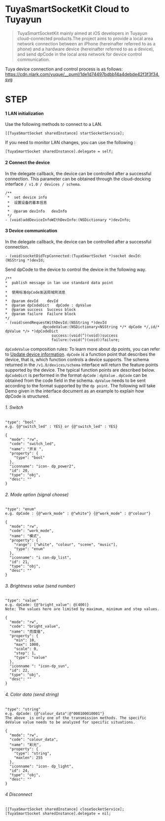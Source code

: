 # TuyaSmartSocketKit Cloud to Tuyayun

> TuyaSmartSocketKit mainly aimed at iOS developers in Tuyayun cloud-connected products.The project aims to provide a local area network connection between an iPhone (hereinafter referred to as a phone) and a hardware device (hereinafter referred to as a device), and send dpCode in the local area network for device control communication.

Tuya device connection and control process is as follows:
https://cdn.nlark.com/yuque/__puml/1de1d74497bdbb14a4debde42f3f3f34.svg

# STEP
#### 1 LAN initialization 
Use the following methods to connect to a LAN.

```
[[TuyaSmartSocket sharedInstance] startSocketService];
```

If you need to monitor LAN changes, you can use the following :
```
[TuyaSmartSocket sharedInstance].delegate = self;
```

#### 2 Connect the device

In the delegate callback, the device can be controlled after a successful connection.
This parameter can be obtained through the cloud-docking interface `/ v1.0 / devices / schema`.
```
/**
 *  set device info
 *  设置设备的基本信息
 *
 *  @param devInfo   devInfo
 */
- (void)addDeviceInfoWIthDevInfo:(NSDictionary *)devInfo;
```

#### 3 Device communication
In the delegate callback, the device can be controlled after a successful connection.
```
- (void)socketDidTcpConnected:(TuyaSmartSocket *)socket devId:(NSString *)devId;
```

Send dpCode to the device to control the device in the following way.
```
/**
*  publish message in lan use standard data point
*
*  使用标准dpCode发送局域网消息
*
*  @param devId    devId
*  @param dpCodeDict   dpCode : dpValue
*  @param success  Success block
*  @param failure  Failure block
*/
- (void)sendRequestWithDevId:(NSString *)devId
                 dpcodeValue:(NSDictionary<NSString */* dpCode */,id/* dpValue */> *)dpCodeDict
                     success:(void(^)(void))success
                     failure:(void(^)(void))failure;
```
`dpCodeValue` composition rules:
To learn more about dp points, you can refer to [Update device information](https://tuyainc.github.io/tuyasmart_home_ios_sdk_doc/en/resource/Device.html#update-device-information).
`dpCode` is a function point that describes the device, that is, which function controls a device supports. The schema returned in the `/v1.0/devices/schema` interface will return the feature points supported by the device. The typical function points are described below.
`dpCodeDict` is performed in the format `dpCode` : `dpValue` . `dpCode`  can be obtained from the code field in the schema. `dpValue`  needs to be sent according to the format supported by the `dp point`.
The following will take Demo given in the interface document as an example to explain how dpCode  is structured.

###### 1. Switch
    "type": "bool"
    e.g. {@"switch_led" : YES} or {@"switch_led" : YES}

```
{
  "mode": "rw",
  "code": "switch_led",
  "name": "开关 ",
  "property": {
    "type": "bool"
  },
  "iconname": "icon- dp_power2",
  "id": 20,
  "type": "obj",
  "desc": ""
}
```

###### 2. Mode option (signal choose)
    "type": "enum"
    e.g. dpCode : {@"work_mode" : @"white"} {@"work_mode" : @"colour"}
```
{
  "mode": "rw",
  "code": "work_mode",
  "name": "模式",
  "property": {
    "range": ["white", "colour", "scene", "music"],
    "type": "enum"
  },
  "iconname": "i con-dp_list",
  "id": 21,
  "type": "obj",
  "desc": ""
}
```

###### 3. Brightness value (send number)
    "type": "value"
    e.g. dpCode: {@"bright_value": @(400)}
    Note: The values here are limited by maximum, minimum and step values.
```
{
  "mode": "rw",
  "code": "bright_value",
  "name": "亮度值",
  "property": {
    "min": 10,
    "max": 1000,
    "scale": 0,
    "step": 1,
    "type": "value"
  },
  "iconname ": "icon-dp_sun",
  "id": 22,
  "type": "obj",
  "desc": ""
}
```
###### 4. Color data (send string)
    "type": "string"
    e.g. dpCode: {@"colour_data":@"000100010001"} 
    The above  is only one of the transmission methods. The specific deValue value needs to be analyzed for specific situations.
```
{
  "mode": "rw",
  "code": "colour_data",
  "name": "彩光",
  "property": {
    "type": "string",
    "maxlen": 255
  },
  "iconname": "icon- dp_light",
  "id": 24,
  "type": "obj",
  "desc": ""
}
```

###### 4 Disconnect
```
[[TuyaSmartSocket sharedInstance] closeSocketService];
[TuyaSmartSocket sharedInstance].delegate = nil;
```
